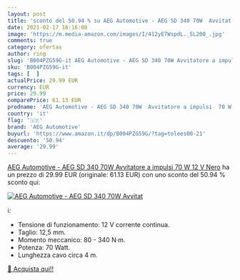 ```yaml
---
layout: post
title: 'sconto del 50.94 % su AEG Automotive - AEG SD 340 70W  Avvitat  '
date: 2021-02-17 16:16:08
image: 'https://m.media-amazon.com/images/I/412yE7WspdL._SL200_.jpg'
comments: true
category: ofertas
author: ring
slug: 'B004PZG59G-it AEG Automotive - AEG SD 340 70W Avvitatore a impulsi 70 W...'
sku: 'B004PZG59G-it'
tags: [  ]
actualPrice: 29.99 EUR
currency: EUR
price: 29.99
comparePrice: 61.13 EUR
prodname: 'AEG Automotive - AEG SD 340 70W  Avvitatore a impulsi  70 W  12 V  Nero'
country: 'it'
flag: '🇮🇹'
brand: 'AEG Automotive'
buyurl: 'https://www.amazon.it/dp/B004PZG59G/?tag=tolees00-21'
descuento: '50.94'
average: '29.99'
---
```


[AEG Automotive - AEG SD 340 70W  Avvitatore a impulsi  70 W  12 V  Nero](https://www.amazon.it/dp/B004PZG59G/?tag=tolees00-21) ha un prezzo di 29.99 EUR (originale: 61.13 EUR) con uno sconto del 50.94 % sconto qui:

[![AEG Automotive - AEG SD 340 70W  Avvitat](https://m.media-amazon.com/images/I/412yE7WspdL._SL200_.jpg)](https://www.amazon.it/dp/B004PZG59G/?tag=tolees00-21)

ℹ️:

- Tensione di funzionamento: 12 V corrente continua.
- Taglio: 12,5 mm.
- Momento meccanico: 80 - 340 N·m.
- Potenza: 70 Watt.
- Lunghezza cavo circa 4 m.

[🛒 Acquista qui!!](https://www.amazon.it/dp/B004PZG59G/?tag=tolees00-21)
